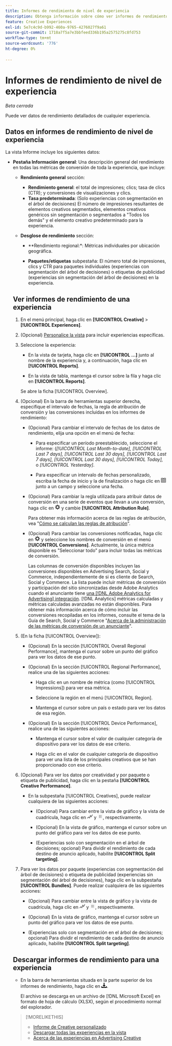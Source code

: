 ```yaml
---
title: Informes de rendimiento de nivel de experiencia
description: Obtenga información sobre cómo ver informes de rendimiento de nivel de experiencia.
feature: Creative Experiences
exl-id: 5e7c4c9d-b992-460a-9765-4276027f9a61
source-git-commit: 1718a7f5a7e3bbfeed336b195a2575275c8fd753
workflow-type: tm+mt
source-wordcount: '776'
ht-degree: 0%

---
```


# Informes de rendimiento de nivel de experiencia

*Beta cerrada*

Puede ver datos de rendimiento detallados de cualquier experiencia.

## Datos en informes de rendimiento de nivel de experiencia

La vista Informe incluye los siguientes datos:

* **Pestaña Información general**: Una descripción general del rendimiento en todas las métricas de conversión de toda la experiencia<!-- Currently, the only metric in the settings list at the top of this main tab is "Select All." -->, que incluye:

   * **Rendimiento general** sección:

      * **Rendimiento general**: el total de impresiones; clics; tasa de clics (CTR); y conversiones de visualizaciones y clics.

     <!--
     ![Overall performance](/help/creative/assets/experience-report-overall-performance.png "Overall performance"){width="100" zoomable="yes"}
          -->

      * **Tasa predeterminada**: (Solo experiencias con segmentación en el árbol de decisiones) El número de impresiones resultantes de elementos creativos segmentados, elementos creativos genéricos sin segmentación o segmentados a &quot;Todos los demás&quot; y el elemento creativo predeterminado para la experiencia.

     <!--
     ![Default rate](/help/creative/assets/experience-report-default-rate.png "Default rate"){width="100" zoomable="yes"} 
     -->

   * **Desglose de rendimiento** sección:

      * **Rendimiento regional:*: Métricas individuales por ubicación geográfica.

        <!--   
      ![Regional performance](/help/creative/assets/experience-report-regional-performance.png "Regional performance"){width="100" zoomable="yes"}
      -->

      * **Rendimiento del dispositivo:** Métricas individuales por tipo de dispositivo, sistema operativo y explorador. Si lo desea, haga clic en el valor de cualquier categoría de dispositivo para ver una lista de los 10 elementos creativos principales que se incluyen en ese criterio.

        <!--    
      ![Device performance](/help/creative/assets/experience-report-device-performance.png "Device performance"){width="100" zoomable="yes"}
      -->

* **Rendimiento de Creative** pestaña*: Información general sobre el rendimiento por creatividad y paquete o etiqueta de publicidad, que incluye:

   * **Creativos** subpestaña: Número total de impresiones, clics y CTR para cada creativo en la experiencia.<!-- No breakdown yet for the individual ad elements and/or the served ads. -->

   * **Paquetes/etiquetas** subpestaña: El número total de impresiones, clics y CTR para paquetes individuales (experiencias con segmentación del árbol de decisiones) o etiquetas de publicidad (experiencias sin segmentación del árbol de decisiones) en la experiencia.

## Ver informes de rendimiento de una experiencia

1. En el menú principal, haga clic en **[!UICONTROL Creative]** > **[!UICONTROL Experiences]**.

1. (Opcional) [Personalice la vista](/help/creative/introduction/customize-data-views.md) para incluir experiencias específicas.

1. Seleccione la experiencia:

   * En la vista de tarjeta, haga clic en **[!UICONTROL ...]** junto al nombre de la experiencia y, a continuación, haga clic en **[!UICONTROL Reports]**.

   * En la vista de tabla, mantenga el cursor sobre la fila y haga clic en **[!UICONTROL Reports]**.

   Se abre la ficha [!UICONTROL Overview].

1. (Opcional) En la barra de herramientas superior derecha, especifique el intervalo de fechas, la regla de atribución de conversión y las conversiones incluidas en los informes de rendimiento:

   * (Opcional) Para cambiar el intervalo de fechas de los datos de rendimiento, elija una opción en el menú de fecha:

      * Para especificar un período preestablecido, seleccione el informe: (*[!UICONTROL Last Month-to-date],* *[!UICONTROL Last 7 days],* *[!UICONTROL Last 30 days],* *[!UICONTROL Last 7 days],* *[!UICONTROL Last 30 days],* *[!UICONTROL Today],* o *[!UICONTROL Yesterday]*.

      * Para especificar un intervalo de fechas personalizado, escriba la fecha de inicio y la de finalización o haga clic en ![icono de calendario](/help/search-social-commerce/assets/calendar.png) junto a un campo y seleccione una fecha.

   * (Opcional) Para cambiar la regla utilizada para atribuir datos de conversión en una serie de eventos que llevan a una conversión, haga clic en ![Configuración](/help/creative/assets/settings.png) y cambie **[!UICONTROL Attribution Rule]**.

     Para obtener más información acerca de las reglas de atribución, vea &quot;[Cómo se calculan las reglas de atribución](/help/search-social-commerce/reports/attribution-rules.md)&quot;.

   * (Opcional) Para cambiar las conversiones notificadas, haga clic en ![Configuración](/help/creative/assets/settings.png) y seleccione los nombres de conversión en el menú **[!UICONTROL Conversions]**. Actualmente, la única métrica disponible es &quot;Seleccionar todo&quot; para incluir todas las métricas de conversión.

     Las columnas de conversión disponibles incluyen las conversiones disponibles en Advertising Search, Social y Commerce, independientemente de si es cliente de Search, Social y Commerce. La lista puede incluir métricas de conversión y participación del sitio sincronizadas desde Adobe Analytics cuando el anunciante tiene [una [!DNL Adobe Analytics for Advertising] integración](/help/integrations/analytics/overview.md). [!DNL Analytics] métricas calculadas y métricas calculadas avanzadas no están disponibles. Para obtener más información acerca de cómo incluir las conversiones recopiladas en los informes, consulte el tema de la Guía de Search, Social y Commerce &quot;[Acerca de la administración de las métricas de conversión de un anunciante](/help/search-social-commerce/admin/conversion-metrics/conversion-metric-about.md)&quot;.

1. (En la ficha [!UICONTROL Overview]):

   * (Opcional) En la sección [!UICONTROL Overall Regional Performance], mantenga el cursor sobre un punto del gráfico para ver los datos de ese punto.

   * (Opcional) En la sección [!UICONTROL Regional Performance], realice una de las siguientes acciones:

      * Haga clic en un nombre de métrica (como [!UICONTROL Impressions]) para ver esa métrica.

      * Seleccione la región en el menú [!UICONTROL Region].

      * Mantenga el cursor sobre un país o estado para ver los datos de esa región.

   * (Opcional) En la sección [!UICONTROL Device Performance], realice una de las siguientes acciones:

      * Mantenga el cursor sobre el valor de cualquier categoría de dispositivo para ver los datos de ese criterio.

      * Haga clic en el valor de cualquier categoría de dispositivo para ver una lista de los <!-- NN--> principales creativos que se han proporcionado con ese criterio.

1. (Opcional) Para ver los datos por creatividad y por paquete o etiqueta de publicidad, haga clic en la pestaña **[!UICONTROL Creative Performance]**.

   * En la subpestaña [!UICONTROL Creatives], puede realizar cualquiera de las siguientes acciones:

      * (Opcional) Para cambiar entre la vista de gráfico y la vista de cuadrícula, haga clic en ![Gráfico](/help/creative/assets/chart-view-button.png "Gráfico") y ![Cuadrícula](/help/creative/assets/table-view-button.png "Cuadrícula"), respectivamente.

      * (Opcional) En la vista de gráfico, mantenga el cursor sobre un punto del gráfico para ver los datos de ese punto.

      * (Experiencias solo con segmentación en el árbol de decisiones; opcional) Para dividir el rendimiento de cada destino de anuncio aplicado, habilite **[!UICONTROL Split targeting]**.

1. Para ver los datos por paquete (experiencias con segmentación del árbol de decisiones) o etiqueta de publicidad (experiencias sin segmentación del árbol de decisiones), haga clic en la subpestaña **[!UICONTROL Bundles]**. Puede realizar cualquiera de las siguientes acciones:

   * (Opcional) Para cambiar entre la vista de gráfico y la vista de cuadrícula, haga clic en ![Gráfico](/help/creative/assets/chart-view-button.png "Gráfico") y ![Cuadrícula](/help/creative/assets/table-view-button.png "Cuadrícula"), respectivamente.

   * (Opcional) En la vista de gráfico, mantenga el cursor sobre un punto del gráfico para ver los datos de ese punto.

   * (Experiencias solo con segmentación en el árbol de decisiones; opcional) Para dividir el rendimiento de cada destino de anuncio aplicado, habilite **[!UICONTROL Split targeting]**.

## Descargar informes de rendimiento para una experiencia

* En la barra de herramientas situada en la parte superior de los informes de rendimiento, haga clic en ![Descargar](/help/creative/assets/download.png "Descargar").

  El archivo se descarga en un archivo de [!DNL Microsoft Excel] en formato de hoja de cálculo (XLSX), según el procedimiento normal del explorador.

>[!MORELIKETHIS]
>
>* [Informe de Creative personalizado](/help/creative/report-custom-creative.md)
>* [Descargar todas las experiencias en la vista](/help/creative/experiences/experience-download-view.md)
>* [Acerca de las experiencias en Advertising Creative](/help/creative/experiences/experience-about.md)
